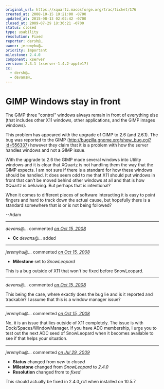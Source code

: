 ```yaml
---
original_url: https://xquartz.macosforge.org/trac/ticket/176
created_at: 2008-10-15 10:21:00 -0700
updated_at: 2015-08-13 02:02:42 -0700
closed_at: 2009-07-29 18:36:21 -0700
status: closed
type: usability
resolution: Fixed
reporter: dersh@…
owner: jeremyhu@…
priority: Important
milestone: 2.4.0
component: xserver
version: 2.3.1 (xserver-1.4.2-apple17)
cc:
  - dersh@…
  - devans@…
---
```


GIMP Windows stay in front
==========================


The GIMP three "control" windows always remain in front of everything else (that includes other X11 windows, other applications, and the GIMP images windows).

This problem has appeared with the upgrade of GIMP to 2.6 (and 2.6.1). The bug was reported to the GIMP (<http://bugzilla.gnome.org/show_bug.cgi?id=556337>) however they claim that it is a problem with how the server handles windows and not a GIMP issue.

With the upgrade to 2.6 the GIMP made several windows into Utility windows and it is clear that XQuartz is not handling them the way that the GIMP expects. I am not sure if there is a standard for how these windows should be handled. It does seem odd to me that X11 should put windows in front that can't be moved behind other windows at all and that is how XQuartz is behaving. But perhaps that is intentional?

When it comes to different pieces of software interacting it is easy to point fingers and hard to track down the actual cause, but hopefully there is a standard somewhere that is or is not being followed?

--Adam



---

*devans@…* commented *[on Oct 15, 2008](https://xquartz.macosforge.org/trac/ticket/176#comment:1 "October 15, 2008 at 10:27 AM PDT")*

-   **Cc** *devans@…* added



---

*jeremyhu@…* commented *[on Oct 15, 2008](https://xquartz.macosforge.org/trac/ticket/176#comment:2 "October 15, 2008 at 10:32 AM PDT")*

-   **Milestone** set to *SnowLeopard*

This is a bug outside of X11 that won't be fixed before SnowLeopard.



---

*devans@…* commented *[on Oct 15, 2008](https://xquartz.macosforge.org/trac/ticket/176#comment:3 "October 15, 2008 at 10:38 AM PDT")*

This being the case, where exactly does the bug lie and is it reported and trackable? I assume that this is a window manager issue?



---

*jeremyhu@…* commented *[on Oct 15, 2008](https://xquartz.macosforge.org/trac/ticket/176#comment:4 "October 15, 2008 at 12:40 PM PDT")*

No, it is an issue that lies outside of X11 completely. The issue is with Dock/Spaces/WindowManager. If you have ADC membership, I urge you to test out the next ADC seed of SnowLeopard when it becomes available to see if that helps your situation.



---

*jeremyhu@…* commented *[on Jul 29, 2009](https://xquartz.macosforge.org/trac/ticket/176#comment:5 "July 29, 2009 at 6:36 PM PDT")*

-   **Status** changed from *new* to *closed*
-   **Milestone** changed from *SnowLeopard* to *2.4.0*
-   **Resolution** changed from to *fixed*

This should actually be fixed in 2.4.0\_rc1 when installed on 10.5.7



